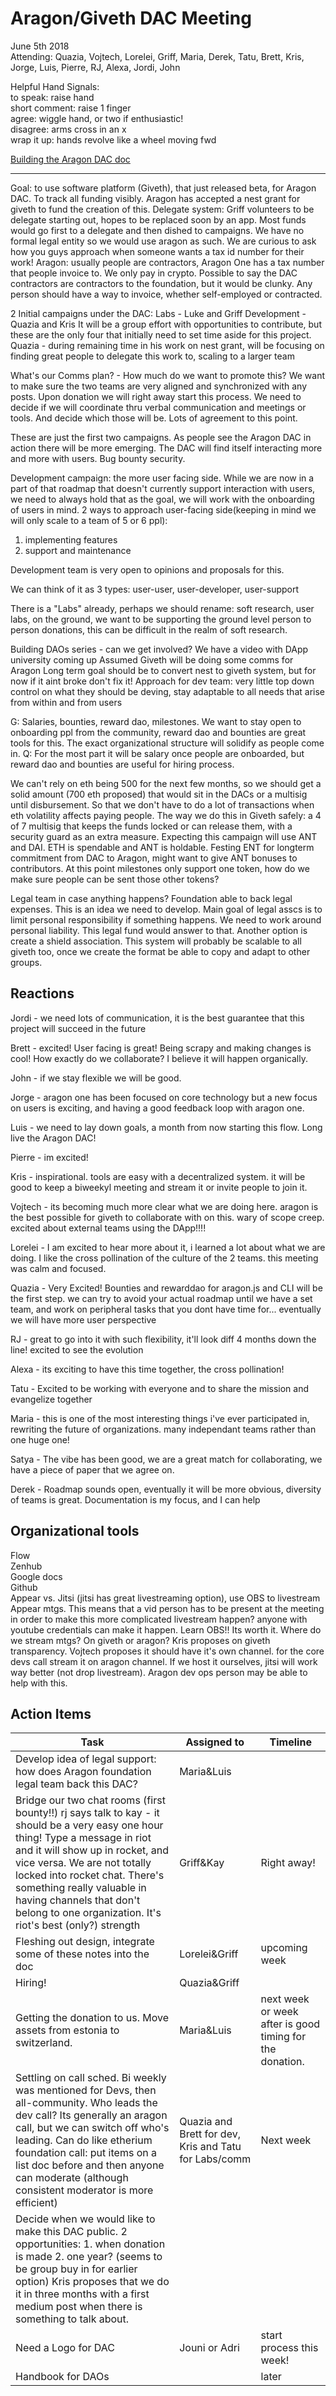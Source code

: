 # Aragon/Giveth DAC Meeting 
June 5th 2018 <br>
Attending: Quazia, Vojtech, Lorelei, Griff, Maria, Derek, Tatu, Brett, Kris, Jorge, Luis, Pierre, RJ, Alexa, Jordi, John



Helpful Hand Signals: <br>
to speak: raise hand <br>
short comment: raise 1 finger <br>
agree: wiggle hand, or two if enthusiastic! <br>
disagree: arms cross in an x <br>
wrap it up: hands revolve like a wheel moving fwd <br>

[Building the Aragon DAC doc](https://docs.google.com/document/d/1e1e4Y1kFoEsBk-drA333---Abb66sK6OyIaQx1BS2PI/edit)

-------------------
Goal: to use software platform (Giveth), that just released beta, for Aragon DAC. To track all funding visibly.
Aragon has accepted a nest grant for giveth to fund the creation of this.
Delegate system: Griff volunteers to be delegate starting out, hopes to be replaced soon by an app. Most funds would go first to a delegate and then dished to campaigns.
We have no formal legal entity so we would use aragon as such. 
We are curious to ask how you guys approach when someone wants a tax id number for their work! 
Aragon: usually people are contractors, Aragon One has a tax number that people invoice to. We only pay in crypto. 
Possible to say the DAC contractors are contractors to the foundation, but it would be clunky. 
Any person should have a way to invoice, whether self-employed or contracted. 

2 Initial campaigns under the DAC:
Labs - Luke and Griff
Development - Quazia and Kris
It will be a group effort with opportunities to contribute, but these are the only four that initially need to set time aside for this project. 
Quazia - during remaining time in his work on nest grant, will be focusing on finding great people to delegate this work to, scaling to a larger team

What's our Comms plan? - How much do we want to promote this? 
We want to make sure the two teams are very aligned and synchronized with any posts. Upon donation we will right away start this process. We need to decide if we will coordinate thru verbal communication and meetings or tools. And decide which those will be. Lots of agreement to this point. 

These are just the first two campaigns. As people see the Aragon DAC in action there will be more emerging. The DAC will find itself interacting more and more with users. Bug bounty security.

Development campaign: the more user facing side. While we are now in a part of that roadmap that doesn't currently support interaction with users, we need to always hold that as the goal, we will work with the onboarding of users in mind. 2 ways to approach user-facing side(keeping in mind we will only scale to a team of 5 or 6 ppl): 
1. implementing features
2. support and maintenance

Development team is very open to opinions and proposals for this. 

We can think of it as 3 types: user-user, user-developer, user-support



There is a "Labs" already, perhaps we should rename: soft research, user labs, on the ground, 
we want to be supporting the ground level person to person donations, this can be difficult in the realm of soft research.

Building DAOs series - can we get involved?
We have a video with DApp university coming up
Assumed Giveth will be doing some comms for Aragon
Long term goal should be to convert nest to giveth system, but for now if it aint broke don't fix it!
Approach for dev team: very little top down control on what they should be deving, stay adaptable to all needs that arise from within and from users

G: Salaries, bounties, reward dao, milestones. We want to stay open to onboarding ppl from the community, reward dao and bounties are great tools for this. The exact organizational structure will solidify as people come in. 
Q: For the most part it will be salary once people are onboarded, but reward dao and bounties are useful for hiring process. 

We can't rely on eth being 500 for the next few months, so we should get a solid amount (700 eth proposed) that would sit in the DACs or a multisig until disbursement. So that we don't have to do a lot of transactions when eth volatility affects paying people. The way we do this in Giveth safely: a 4 of 7 multisig that keeps the funds locked or can release them, with a security guard as an extra measure. Expecting this campaign will use ANT and DAI. ETH is spendable and ANT is holdable. Festing ENT for longterm commitment from DAC to Aragon, might want to give ANT bonuses to contributors. At this point milestones only support one token, how do we make sure people can be sent those other tokens?

Legal team in case anything happens? Foundation able to back legal expenses. This is an idea we need to develop. 
Main goal of legal asscs is to limit personal responsibility if something happens. We need to work around personal liability. This legal fund would answer to that. Another option is create a shield association. This system will probably be scalable to all giveth too, once we create the format be able to copy and adapt to other groups. 

## Reactions
Jordi - we need lots of communication, it is the best guarantee that this project will succeed in the future

Brett - excited! User facing is great! Being scrapy and making changes is cool! How exactly do we collaborate? I believe it will happen organically.

John - if we stay flexible we will be good.

Jorge - aragon one has been focused on core technology but a new focus on users is exciting, and having a good feedback loop with aragon one.

Luis - we need to lay down goals, a month from now starting this flow. Long live the Aragon DAC!

Pierre - im excited!

Kris - inspirational. tools are easy with a decentralized system. it will be good to keep a biweekyl meeting and stream it or invite people to join it.

Vojtech - its becoming much more clear what we are doing here. aragon is the best possible for giveth to collaborate with on this. wary of scope creep. excited about external teams using the DApp!!!!

Lorelei - I am excited to hear more about it, i learned a lot about what we are doing. I like the cross pollination of the culture of the 2 teams. this meeting was calm and focused. 

Quazia - Very Excited! Bounties and rewarddao for aragon.js and CLI will be the first step. we can try to avoid your actual roadmap until we have a set team, and work on peripheral tasks that you dont have time for... eventually we will have more user perspective

RJ - great to go into it with such flexibility, it'll look diff 4 months down the line! excited to see the evolution

Alexa - its exciting to have this time together, the cross pollination!

Tatu - Excited to be working with everyone and to share the mission and evangelize together

Maria - this is one of the most interesting things i've ever participated in, rewriting the future of organizations. many independant teams rather than one huge one!

Satya - The vibe has been good, we are a great match for collaborating, we have a piece of paper that we agree on.

Derek - Roadmap sounds open, eventually it will be more obvious, diversity of teams is great. Documentation is my focus, and I can help



## Organizational tools
Flow <br>
Zenhub <br>
Google docs <br>
Github <br>
Appear vs. Jitsi (jitsi has great livestreaming option), use OBS to livestream Appear mtgs. This means that a vid person has to be present at the meeting in order to make this more complicated livestream happen? anyone with youtube credentials can make it happen. Learn OBS!! Its worth it. Where do we stream mtgs? On giveth or aragon? Kris proposes on giveth transparency. Vojtech proposes it should have it's own channel. for the core devs call stream it on aragon channel. If we host it ourselves, jitsi will work way better (not drop livestream). Aragon dev ops person may be able to help with this. 


## Action Items

| Task | Assigned to | Timeline |
| -------- | -------- | -------- |
| Develop idea of legal support: how does Aragon foundation legal team back this DAC?     | Maria&Luis      |     |
   Bridge our two chat rooms (first bounty!!)  rj says talk to kay - it should be a very easy one hour thing! Type a message in riot and it will show up in rocket, and vice versa. We are not totally locked into rocket chat. There's something really valuable in having channels that don't belong to one organization. It's riot's best (only?) strength  |   Griff&Kay  | Right away!   |
|  Fleshing out design, integrate some of these notes into the doc   |   Lorelei&Griff   | upcoming week  |
|   Hiring!  |  Quazia&Griff  |   |
|  Getting the donation to us. Move assets from estonia to switzerland.    |  Maria&Luis  | next week or week after is good timing for the donation.    | Text     |
|  Settling on call sched. Bi weekly was mentioned for Devs, then all-community. Who leads the dev call? Its generally an aragon call, but we can switch off who's leading. Can do like etherium foundation call: put items on a list doc before and then anyone can moderate (although consistent moderator is more efficient)   |  Quazia and Brett for dev, Kris and Tatu for Labs/comm  |  Next week   |
|  Decide when we would like to make this DAC public. 2 opportunities: 1. when donation is made 2. one year? (seems to be group buy in for earlier option) Kris proposes that we do it in three months with a first medium post when there is something to talk about.   |    |    |
|  Need a Logo for DAC   |  Jouni or Adri  | start process this week!    |
|  Handbook for DAOs   |    | later   |
